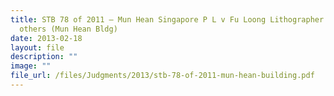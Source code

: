 ```yaml
---
title: STB 78 of 2011 – Mun Hean Singapore P L v Fu Loong Lithographer P L and 8
  others (Mun Hean Bldg)
date: 2013-02-18
layout: file
description: ""
image: ""
file_url: /files/Judgments/2013/stb-78-of-2011-mun-hean-building.pdf
---
```

